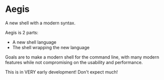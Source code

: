 # Aegis

A new shell with a modern syntax.

Aegis is 2 parts:
- A new shell language
- The shell wrapping the new language

Goals are to make a modern shell for the command line, with many modern features while not compromising on the usability and performance.

This is in VERY early development! Don't expect much!

